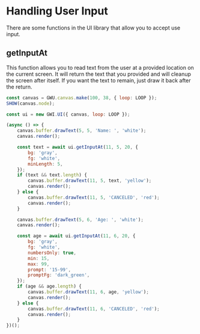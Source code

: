 # Handling User Input

There are some functions in the UI library that allow you to accept use input.

## getInputAt

This function allows you to read text from the user at a provided location on the current screen. It will return the text that you provided and will cleanup the screen after itself. If you want the text to remain, just draw it back after the return.

```js
const canvas = GWU.canvas.make(100, 38, { loop: LOOP });
SHOW(canvas.node);

const ui = new GWI.UI({ canvas, loop: LOOP });

(async () => {
    canvas.buffer.drawText(5, 5, 'Name: ', 'white');
    canvas.render();

    const text = await ui.getInputAt(11, 5, 20, {
        bg: 'gray',
        fg: 'white',
        minLength: 5,
    });
    if (text && text.length) {
        canvas.buffer.drawText(11, 5, text, 'yellow');
        canvas.render();
    } else {
        canvas.buffer.drawText(11, 5, 'CANCELED', 'red');
        canvas.render();
    }

    canvas.buffer.drawText(5, 6, 'Age: ', 'white');
    canvas.render();

    const age = await ui.getInputAt(11, 6, 20, {
        bg: 'gray',
        fg: 'white',
        numbersOnly: true,
        min: 15,
        max: 99,
        prompt: '15-99',
        promptFg: 'dark_green',
    });
    if (age && age.length) {
        canvas.buffer.drawText(11, 6, age, 'yellow');
        canvas.render();
    } else {
        canvas.buffer.drawText(11, 6, 'CANCELED', 'red');
        canvas.render();
    }
})();
```
